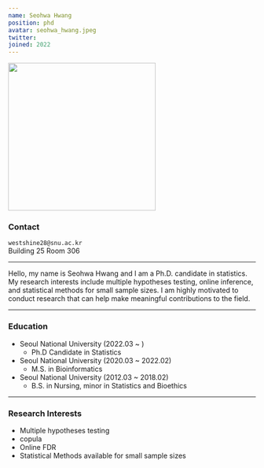 ```yaml
---
name: Seohwa Hwang
position: phd
avatar: seohwa_hwang.jpeg
twitter:
joined: 2022
---
```


<img width="300" src="{{site.baseurl}}/images/people/{{page.avatar}}" data-action="zoom">

### Contact

<i class="fa fa-envelope-o"></i>  `westshine28@snu.ac.kr`<br>
<i class="fa fa-building"></i> Building 25 Room 306 <br>

<hr>

Hello, my name is Seohwa Hwang and I am a Ph.D. candidate in statistics. My research interests include multiple hypotheses testing, online inference, and statistical methods for small sample sizes.  I am highly motivated to conduct research that can help make meaningful contributions to the field.

<hr>

### Education

* Seoul National University (2022.03 ~ )
    - Ph.D Candidate in Statistics
* Seoul National University (2020.03 ~ 2022.02)
    - M.S. in Bioinformatics
* Seoul National University (2012.03 ~ 2018.02)
    - B.S. in Nursing, minor in Statistics and Bioethics

<hr>

### Research Interests

* Multiple hypotheses testing
* copula
* Online FDR
* Statistical Methods available for small sample sizes